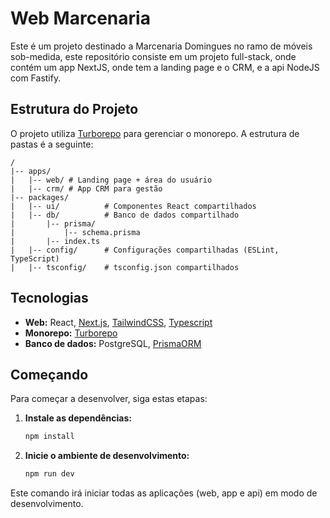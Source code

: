 # Web Marcenaria

Este é um projeto destinado a Marcenaria Domingues no ramo de móveis sob-medida, este repositório consiste em um projeto full-stack, onde contém um app NextJS, onde tem a landing page e o CRM, e a api NodeJS com Fastify.

## Estrutura do Projeto

O projeto utiliza [Turborepo](httpss://turbo.build/repo) para gerenciar o monorepo. A estrutura de pastas é a seguinte:

```
/
|-- apps/
|   |-- web/ # Landing page + área do usuário
|   |-- crm/ # App CRM para gestão
|-- packages/
|   |-- ui/          # Componentes React compartilhados
|   |-- db/          # Banco de dados compartilhado
|       |-- prisma/
|           |-- schema.prisma
|       |-- index.ts
|   |-- config/      # Configurações compartilhadas (ESLint, TypeScript)
|   |-- tsconfig/    # tsconfig.json compartilhados
```

## Tecnologias

*   **Web:** React, [Next.js](https://nextjs.org/), [TailwindCSS](https://tailwindcss.com/), [Typescript](https://www.typescriptlang.org/)
*   **Monorepo:** [Turborepo](https://turbo.build/repo)
*   **Banco de dados:** PostgreSQL, [PrismaORM](https://www.prisma.io/)

## Começando

Para começar a desenvolver, siga estas etapas:

1.  **Instale as dependências:**

    ```bash
    npm install
    ```

2.  **Inicie o ambiente de desenvolvimento:**

    ```bash
    npm run dev
    ```

Este comando irá iniciar todas as aplicações (web, app e api) em modo de desenvolvimento.
